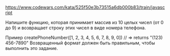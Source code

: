 https://www.codewars.com/kata/525f50e3b73515a6db000b83/train/javascript

Напишите функцию, которая принимает массив из 10 целых чисел (от 0 до 9) и возвращает строку этих чисел в виде номера телефона.

Пример
createPhoneNumber([1, 2, 3, 4, 5, 6, 7, 8, 9, 0]) // => returns "(123) 456-7890"
Возвращенный формат должен быть правильным, чтобы выполнить это задание.
